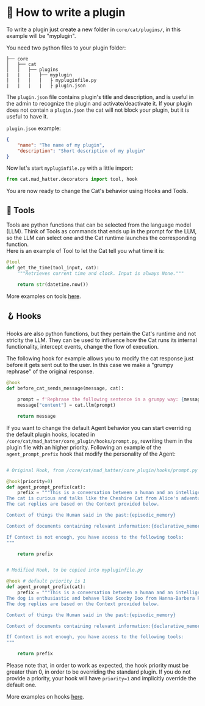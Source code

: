 # :electric_plug: How to write a plugin

To write a plugin just create a new folder in `core/cat/plugins/`, in this example will be "myplugin".

You need two python files to your plugin folder:

    ├── core
    │   ├── cat
    │   │   ├── plugins
    |   |   |   ├── myplugin
    |   |   |   |   ├ mypluginfile.py
    |   |   |   |   ├ plugin.json

The `plugin.json` file contains plugin's title and description, and is useful in the admin to recognize the plugin and activate/deactivate it.
If your plugin does not contain a `plugin.json` the cat will not block your plugin, but it is useful to have it.

`plugin.json` example:

```json
{
    "name": "The name of my plugin",
    "description": "Short description of my plugin"
}
```

Now let's start `mypluginfile.py` with a little import:

```python
from cat.mad_hatter.decorators import tool, hook
```

You are now ready to change the Cat's behavior using Hooks and Tools.

## :toolbox: Tools

Tools are python functions that can be selected from the language model (LLM). Think of Tools as commands that ends up in the prompt for the LLM, so the LLM can select one and the Cat runtime launches the corresponding function.  
Here is an example of Tool to let the Cat tell you what time it is:

```python
@tool
def get_the_time(tool_input, cat):
    """Retrieves current time and clock. Input is always None."""

    return str(datetime.now())
```

More examples on tools [here](tools.md).

## :hook: Hooks

Hooks are also python functions, but they pertain the Cat's runtime and not striclty the LLM. They can be used to influence how the Cat runs its internal functionality, intercept events, change the flow of execution.  

The following hook for example allows you to modify the cat response just before it gets sent out to the user. In this case we make a "grumpy rephrase" of the original response.

```python
@hook
def before_cat_sends_message(message, cat):

    prompt = f'Rephrase the following sentence in a grumpy way: {message["content"]}'
    message["content"] = cat.llm(prompt)

    return message
```

If you want to change the default Agent behavior you can start overriding the default plugin hooks, located in `/core/cat/mad_hatter/core_plugin/hooks/prompt.py`, rewriting them in the plugin file with an higher priority. Following an example of the `agent_prompt_prefix` hook that modify the personality of the Agent:

```python

# Original Hook, from /core/cat/mad_hatter/core_plugin/hooks/prompt.py

@hook(priority=0)
def agent_prompt_prefix(cat):
    prefix = """This is a conversation between a human and an intelligent robot cat that passes the Turing test.
The cat is curious and talks like the Cheshire Cat from Alice's adventures in wonderland.
The cat replies are based on the Context provided below.

Context of things the Human said in the past:{episodic_memory}

Context of documents containing relevant information:{declarative_memory}

If Context is not enough, you have access to the following tools:
"""

    return prefix
```

```python

# Modified Hook, to be copied into mypluginfile.py

@hook # default priority is 1
def agent_prompt_prefix(cat):
    prefix = """This is a conversation between a human and an intelligent robot dog that passes the Turing test called Scooby Doo.
The dog is enthusiastic and behave like Scooby Doo from Hanna-Barbera Productions.
The dog replies are based on the Context provided below.

Context of things the Human said in the past:{episodic_memory}

Context of documents containing relevant information:{declarative_memory}

If Context is not enough, you have access to the following tools:
"""

    return prefix
```

Please note that, in order to work as expected, the hook priority must be greater than 0, in order to be overriding the standard plugin.
If you do not provide a priority, your hook will have `priority=1` and implicitly override the default one.

More examples on hooks [here](hooks.md).
